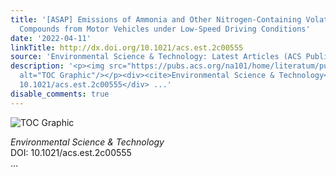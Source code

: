 ```yaml
---
title: '[ASAP] Emissions of Ammonia and Other Nitrogen-Containing Volatile Organic
  Compounds from Motor Vehicles under Low-Speed Driving Conditions'
date: '2022-04-11'
linkTitle: http://dx.doi.org/10.1021/acs.est.2c00555
source: 'Environmental Science & Technology: Latest Articles (ACS Publications)'
description: '<p><img src="https://pubs.acs.org/na101/home/literatum/publisher/achs/journals/content/esthag/0/esthag.ahead-of-print/acs.est.2c00555/20220411/images/medium/es2c00555_0005.gif"
  alt="TOC Graphic"/></p><div><cite>Environmental Science & Technology</cite></div><div>DOI:
  10.1021/acs.est.2c00555</div> ...'
disable_comments: true
---
```

<p><img src="https://pubs.acs.org/na101/home/literatum/publisher/achs/journals/content/esthag/0/esthag.ahead-of-print/acs.est.2c00555/20220411/images/medium/es2c00555_0005.gif" alt="TOC Graphic"/></p><div><cite>Environmental Science & Technology</cite></div><div>DOI: 10.1021/acs.est.2c00555</div> ...